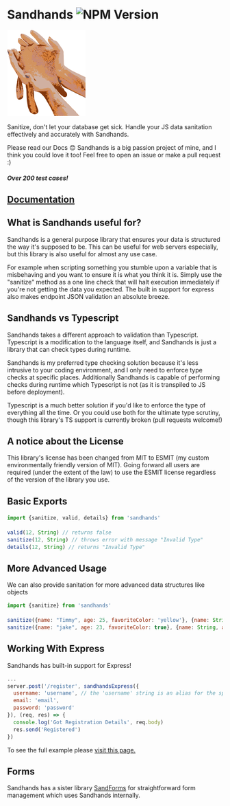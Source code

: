 # Sandhands ![NPM Version](https://img.shields.io/npm/v/sandhands.svg?style=flat)
<img alt="a pair of hands holding sand which is flowing through the fingers" src="https://raw.githubusercontent.com/l1lith/Sandhands/master/logo/logo.svg?sanitize=true"  width="183"  height="200">

Sanitize, don't let your database get sick. Handle your JS data sanitation effectively and accurately with Sandhands.

Please read our Docs 😊 Sandhands is a big passion project of mine, and I think you could love it too! Feel free to open an issue or make a pull request :)

##### Over 200 test cases!

## [Documentation](https://l1lith.github.io/Sandhands/home)

## What is Sandhands useful for?

Sandhands is a general purpose library that ensures your data is structured the way it's supposed to be. This can be useful for web servers especially, but this library is also useful for almost any use case.

For example when scripting something you stumble upon a variable that is misbehaving and you want to ensure it is what you think it is. Simply use the "sanitize" method as a one line check that will halt execution immediately if you're not getting the data you expected. The built in support for express also makes endpoint JSON validation an absolute breeze.

## Sandhands vs Typescript

Sandhands takes a different approach to validation than Typescript. Typescript is a modification to the language itself, and Sandhands is just a library that can check types during runtime.

Sandhands is my preferred type checking solution because it's less intrusive to your coding environment, and I only need to enforce type checks at specific places. Additionally Sandhands is capable of performing checks during runtime which Typescript is not (as it is transpiled to JS before deployment).

Typescript is a much better solution if you'd like to enforce the type of everything all the time. Or you could use both for the ultimate type scrutiny, though this library's TS support is currently broken (pull requests welcome!)

## A notice about the License
This library's license has been changed from MIT to ESMIT (my custom environmentally friendly version of MIT). Going forward all users are required (under the extent of the law) to use the ESMIT license regardless of the version of the library you use.

## Basic Exports

```js
import {sanitize, valid, details} from 'sandhands'

valid(12, String) // returns false
sanitize(12, String) // throws error with message "Invalid Type"
details(12, String) // returns "Invalid Type"
```

## More Advanced Usage

We can also provide sanitation for more advanced data structures like objects

```js
import {sanitize} from 'sandhands'

sanitize({name: "Timmy", age: 25, favoriteColor: 'yellow'}, {name: String, age: Number, favoriteColor: String}) // Doesn't throw any errors
sanitize({name: "jake", age: 23, favoriteColor: true}, {name: String, age: Number, favoriteColor: String}) // Throws the error "Error: Expected String"
```

## Working With Express

Sandhands has built-in support for Express!

```js
...
server.post('/register', sandhandsExpress({
  username: 'username', // the 'username' string is an alias for the special username custom format. See here for a list of existing custom formats https://github.com/L1lith/Sandhands/blob/master/source/customFormats.js
  email: 'email',
  password: 'password'
}), (req, res) => {
  console.log('Got Registration Details', req.body)
  res.send('Registered')
})
```

To see the full example please [visit this page.](https://l1lith.github.io/Sandhands/exports#sandhands-express)

## Forms

Sandhands has a sister library [SandForms](https://github.com/L1lith/SandForms) for straightforward form management which uses Sandhands internally.
